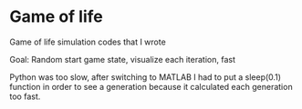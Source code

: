 # Game of life

Game of life simulation codes that I wrote


Goal: Random start game state, visualize each iteration, fast

Python was too slow, after switching to MATLAB I had to put a sleep(0.1) function in order to see a generation because it calculated each generation too fast.